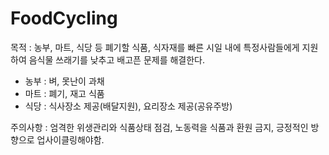 # FoodCycling

목적 : 농부, 마트, 식당 등 폐기할 식품, 식자재를 빠른 시일 내에 특정사람들에게 지원하여 음식물 쓰래기를 낮추고 배고픈 문제를 해결한다.

- 농부 : 벼, 못난이 과채
- 마트 : 폐기, 재고 식품
- 식당 : 식사장소 제공(배달지원), 요리장소 제공(공유주방)

주의사항 : 엄격한 위생관리와 식품상태 점검, 노동력을 식품과 환원 금지, 긍정적인 방향으로 업사이클링해야함.


